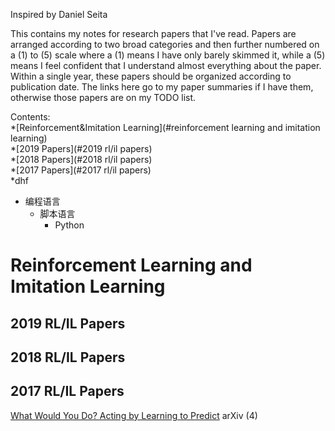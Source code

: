 Inspired by Daniel Seita

This contains my notes for research papers that I've read. Papers are arranged according to two broad categories and then further numbered on a (1) to (5) scale where a (1) means I have only barely skimmed it, while a (5) means I feel confident that I understand almost everything about the paper. Within a single year, these papers should be organized according to publication date. The links here go to my paper summaries if I have them, otherwise those papers are on my TODO list.
  
Contents:  
*[Reinforcement&Imitation Learning](#reinforcement learning and imitation learning)  
    *[2019 Papers](#2019 rl/il papers)  
    *[2018 Papers](#2018 rl/il papers)  
    *[2017 Papers](#2017 rl/il papers)  
        *dhf  
* 编程语言
    * 脚本语言
        * Python

Reinforcement Learning and Imitation Learning
===

2019 RL/IL Papers
---


2018 RL/IL Papers
---



2017 RL/IL Papers
---
[What Would You Do? Acting by Learning to Predict](reinforcement&imitation_learning/What_Would_You_Do_Acting_by_Learning_to_Predict.md) arXiv (4)
